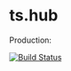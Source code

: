 # ts.hub

Production:

[![Build Status](https://semaphoreci.com/api/v1/ftacchini/http-hub/branches/master/badge.svg)](https://semaphoreci.com/ftacchini/ts-hub)